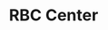 ---
events:
- audio_id: sa-rwb-033
  building: RBC Center
  categories: rbc-center
  description: Sidney Lowe served as the first African American head coach of the
    NCSU men's basketball team. Lowe was the starting point guard for NC State's 1983
    basketball team, which won the national championship. From 1991 to 1993, Lowe
    served as an assistant coach for the Minnesota Timberwolves. Lowe later served
    as the head coach of the Timberwolves and the Memphis Grizzlies. In March 2011,
    Sidney Lowe resigned from his head coach position at NC State. In a statement
    to the Technician Lowe declared, "This is my school. I love this school. I poured
    my sweat for our years here and gave it my best. It was my hope and dream to come
    back here and do something special again."
  event_decade: '2000'
  event_id: '55'
  excerpt: Sidney Lowe served as the first African American head coach of the NCSU
    men's basketball team. Lowe was the starting point guard for NC State's 1983 basketball
    team, which won the national championship. From 1991 to 1993, Lowe served as an
    assistant coach for the Minnesota Timberwolves. Lowe later served as the head
    coach of the Timberwolves and the Memphis Grizzlies. In March 2011, Sidney Lowe
    resigned from his head coach position at NC State. In a statement to the Technician
    Lowe declared, "This is my school. I love this school. I poured my sweat for our
    years here and gave it my best. It was my hope and dream to come back here and
    do something special again."
  image id (orig): 0008941
  image_caption: Sidney Lowe and his father
  image_id: 0008941
  image_link: https://d.lib.ncsu.edu/collections/catalog/0008941
  redirect_from: /events/50/index.html
  start_date: 01/01/2006
  title: First African American Head Basketball Coach
  year: '2006'
lat: '35.803448'
layout: post
leafleticon: /demostite/assets/leaflet/img/group.svg
lng: '-78.721878'
order: 33
permalink: places/rbc-center/
place: rbc-center
route:
  code: Ok
  routes:
  - distance: 469.264
    duration: 332.467
    geometry:
      coordinates:
      - - -78.721143
        - 35.803833
      - - -78.72099
        - 35.803928
      - - -78.720428
        - 35.803331
      - - -78.719948
        - 35.802819
      - - -78.719909
        - 35.802771
      - - -78.719866
        - 35.802717
      - - -78.719382
        - 35.803018
      - - -78.719357
        - 35.803035
      - - -78.719259
        - 35.802928
      - - -78.719135
        - 35.802793
      - - -78.719004
        - 35.802648
      - - -78.718865
        - 35.802495
      - - -78.718807
        - 35.802431
      - - -78.718742
        - 35.802401
      - - -78.718899
        - 35.802302
      - - -78.719041
        - 35.802204
      - - -78.718806
        - 35.801996
      - - -78.71854
        - 35.801771
      - - -78.718335
        - 35.801571
      - - -78.718299
        - 35.801533
      type: LineString
    legs:
    - admins:
      - iso_3166_1: US
        iso_3166_1_alpha3: USA
      distance: 469.264
      duration: 332.467
      steps:
      - distance: 17
        driving_side: right
        duration: 11.972
        geometry:
          coordinates:
          - - -78.721143
            - 35.803833
          - - -78.72099
            - 35.803928
          type: LineString
        intersections:
        - admin_index: 0
          bearings:
          - 53
          entry:
          - true
          geometry_index: 0
          is_urban: false
          location:
          - -78.721143
          - 35.803833
          mapbox_streets_v8:
            class: service
          out: 0
        maneuver:
          bearing_after: 53
          bearing_before: 0
          instruction: Walk northeast on the walkway.
          location:
          - -78.721143
          - 35.803833
          type: depart
        mode: walking
        name: ''
        weight: 11.972
      - distance: 168
        driving_side: right
        duration: 119.31
        geometry:
          coordinates:
          - - -78.72099
            - 35.803928
          - - -78.720428
            - 35.803331
          - - -78.719948
            - 35.802819
          - - -78.719909
            - 35.802771
          - - -78.719866
            - 35.802717
          type: LineString
        intersections:
        - admin_index: 0
          bearings:
          - 143
          - 233
          duration: 109.155
          entry:
          - true
          - false
          geometry_index: 1
          in: 1
          is_urban: false
          location:
          - -78.72099
          - 35.803928
          mapbox_streets_v8:
            class: service
          out: 0
          weight: 109.155
        - admin_index: 0
          bearings:
          - 147
          - 323
          duration: 4.225
          entry:
          - true
          - false
          geometry_index: 3
          in: 1
          is_urban: false
          location:
          - -78.719948
          - 35.802819
          mapbox_streets_v8:
            class: service
          out: 0
          weight: 4.225
        - admin_index: 0
          bearings:
          - 147
          - 327
          entry:
          - true
          - false
          geometry_index: 4
          in: 1
          is_urban: false
          location:
          - -78.719909
          - 35.802771
          mapbox_streets_v8:
            class: service
          out: 0
          turn_duration: 1
          turn_weight: 1
        maneuver:
          bearing_after: 143
          bearing_before: 53
          instruction: Turn right onto the walkway.
          location:
          - -78.72099
          - 35.803928
          modifier: right
          type: turn
        mode: walking
        name: ''
        weight: 119.31
      - distance: 58
        driving_side: right
        duration: 40.845
        geometry:
          coordinates:
          - - -78.719866
            - 35.802717
          - - -78.719382
            - 35.803018
          - - -78.719357
            - 35.803035
          type: LineString
        intersections:
        - admin_index: 0
          bearings:
          - 53
          - 327
          duration: 38.732
          entry:
          - true
          - false
          geometry_index: 5
          in: 1
          is_urban: false
          location:
          - -78.719866
          - 35.802717
          mapbox_streets_v8:
            class: service
          out: 0
          weight: 38.732
        - admin_index: 0
          bearings:
          - 50
          - 233
          entry:
          - true
          - false
          geometry_index: 6
          in: 1
          is_urban: false
          location:
          - -78.719382
          - 35.803018
          mapbox_streets_v8:
            class: service
          out: 0
        maneuver:
          bearing_after: 53
          bearing_before: 147
          instruction: Turn left onto the walkway.
          location:
          - -78.719866
          - 35.802717
          modifier: left
          type: turn
        mode: walking
        name: ''
        weight: 40.845
      - distance: 91
        driving_side: right
        duration: 65.085
        geometry:
          coordinates:
          - - -78.719357
            - 35.803035
          - - -78.719259
            - 35.802928
          - - -78.719135
            - 35.802793
          - - -78.719004
            - 35.802648
          - - -78.718865
            - 35.802495
          - - -78.718807
            - 35.802431
          - - -78.718742
            - 35.802401
          type: LineString
        intersections:
        - admin_index: 0
          bearings:
          - 143
          - 230
          duration: 10.563
          entry:
          - true
          - false
          geometry_index: 7
          in: 1
          is_urban: false
          location:
          - -78.719357
          - 35.803035
          mapbox_streets_v8:
            class: street
          out: 0
          turn_weight: 5
          weight: 15.563
        - admin_index: 0
          bearings:
          - 143
          - 323
          duration: 14.38
          entry:
          - true
          - false
          geometry_index: 8
          in: 1
          is_urban: false
          location:
          - -78.719259
          - 35.802928
          mapbox_streets_v8:
            class: street
          out: 0
          turn_duration: 1
          turn_weight: 1
          weight: 14.38
        - admin_index: 0
          bearings:
          - 144
          - 323
          duration: 14.085
          entry:
          - true
          - false
          geometry_index: 9
          in: 1
          is_urban: false
          location:
          - -78.719135
          - 35.802793
          mapbox_streets_v8:
            class: street
          out: 0
          weight: 14.085
        - admin_index: 0
          bearings:
          - 144
          - 324
          duration: 14.789
          entry:
          - true
          - false
          geometry_index: 10
          in: 1
          is_urban: false
          location:
          - -78.719004
          - 35.802648
          mapbox_streets_v8:
            class: street
          out: 0
          weight: 14.789
        - admin_index: 0
          bearings:
          - 134
          - 324
          entry:
          - true
          - false
          geometry_index: 11
          in: 1
          is_urban: false
          location:
          - -78.718865
          - 35.802495
          mapbox_streets_v8:
            class: street
          out: 0
        maneuver:
          bearing_after: 143
          bearing_before: 50
          instruction: Turn right onto Westchase Boulevard.
          location:
          - -78.719357
          - 35.803035
          modifier: right
          type: turn
        mode: walking
        name: Westchase Boulevard
        weight: 70.085
      - distance: 135.264
        driving_side: right
        duration: 95.256
        geometry:
          coordinates:
          - - -78.718742
            - 35.802401
          - - -78.718899
            - 35.802302
          - - -78.719041
            - 35.802204
          - - -78.718806
            - 35.801996
          - - -78.71854
            - 35.801771
          - - -78.718335
            - 35.801571
          - - -78.718299
            - 35.801533
          type: LineString
        intersections:
        - admin_index: 0
          bearings:
          - 232
          - 313
          classes:
          - restricted
          duration: 12.676
          entry:
          - true
          - false
          geometry_index: 13
          in: 1
          is_urban: false
          location:
          - -78.718742
          - 35.802401
          mapbox_streets_v8:
            class: service
          out: 0
          turn_weight: 605
          weight: 668.38
        - admin_index: 0
          bearings:
          - 52
          - 230
          classes:
          - restricted
          entry:
          - false
          - true
          geometry_index: 14
          in: 0
          is_urban: false
          location:
          - -78.718899
          - 35.802302
          mapbox_streets_v8:
            class: service
          out: 1
        maneuver:
          bearing_after: 232
          bearing_before: 133
          instruction: Turn right.
          location:
          - -78.718742
          - 35.802401
          modifier: right
          type: turn
        mode: walking
        name: ''
        weight: 750.957
      - distance: 0
        driving_side: right
        duration: 0
        geometry:
          coordinates:
          - - -78.718299
            - 35.801533
          - - -78.718299
            - 35.801533
          type: LineString
        intersections:
        - admin_index: 0
          bearings:
          - 321
          entry:
          - true
          geometry_index: 19
          in: 0
          location:
          - -78.718299
          - 35.801533
        maneuver:
          bearing_after: 0
          bearing_before: 141
          instruction: Your destination is on the right.
          location:
          - -78.718299
          - 35.801533
          modifier: right
          type: arrive
        mode: walking
        name: ''
        weight: 0
      summary: Westchase Boulevard
      weight: 993.168
    weight: 993.168
    weight_name: pedestrian
  waypoints:
  - distance: 78.995
    location:
    - -78.721143
    - 35.803833
    name: ''
  - distance: 134.11
    location:
    - -78.718299
    - 35.801533
    name: ''
title: RBC Center

---